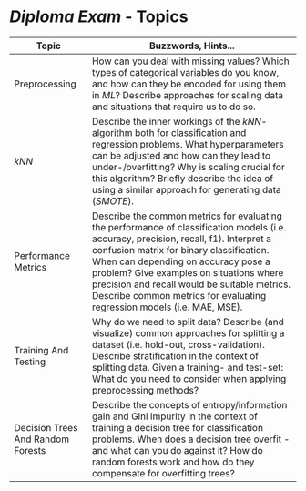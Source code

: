 # _Diploma Exam_ - Topics

|Topic|Buzzwords, Hints...|
|-|-|
|Preprocessing|How can you deal with missing values? Which types of categorical variables do you know, and how can they be encoded for using them in _ML_? Describe approaches for scaling data and situations that require us to do so.|
|_kNN_|Describe the inner workings of the _kNN_-algorithm both for classification and regression problems. What hyperparameters can be adjusted and how can they lead to under-/overfitting? Why is scaling crucial for this algorithm? Briefly describe the idea of using a similar approach for generating data (_SMOTE_).|
|Performance Metrics|Describe the common metrics for evaluating the performance of classification models (i.e. accuracy, precision, recall, f1). Interpret a confusion matrix for binary classification. When can depending on accuracy pose a problem? Give examples on situations where precision and recall would be suitable metrics. Describe common metrics for evaluating regression models (i.e. MAE, MSE).|
|Training And Testing|Why do we need to split data? Describe (and visualize) common approaches for splitting a dataset (i.e. hold-out, cross-validation). Describe stratification in the context of splitting data. Given a training- and test-set: What do you need to consider when applying preprocessing methods?|
|Decision Trees And Random Forests|Describe the concepts of entropy/information gain and Gini impurity in the context of training a decision tree for classification problems. When does a decision tree overfit - and what can you do against it? How do random forests work and how do they compensate for overfitting trees?
